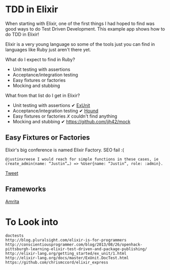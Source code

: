 # TDD in Elixir

When starting with Elixir, one of the first things I had hoped to find was good
ways to do Test Driven Development. This example app shows how to do TDD in
Elixir!

Elixir is a very young language so some of the tools just you can find in
languages like Ruby just aren't there yet.

What do I expect to find in Ruby?

- Unit testing with assertions
- Acceptance/integration testing
- Easy fixtures or factories
- Mocking and stubbing

What from that list do I get in Elixir?

- Unit testing with assertions ✔︎ [ExUnit](http://elixir-lang.org/getting_started/ex_unit/1.html)
- Acceptance/integration testing ✔︎ [Hound](https://github.com/HashNuke/hound)
- Easy fixtures or factories 𝘟 couldn't find anything
- Mocking and stubbing ✔︎ https://github.com/jjh42/mock

## Easy Fixtures or Factories

Elixir's big conference is named Elixir Factory. SEO fail :(

````
@justinxreese I would reach for simple functions in these cases, ie
create_admin(name: “Justin”…) => %User{name: “Justin”, role: :admin}.
````

[Tweet](https://twitter.com/chris_mccord/status/466371187585863681)

## Frameworks

[Amrita](https://github.com/josephwilk/amrita)

# To Look into
````
doctests
http://blog.pluralsight.com/elixir-is-for-programmers
http://conscientiousprogrammer.com/blog/2013/08/26/openhack-pittsburgh-learning-elixir-test-driven-and-package-publishing/
http://elixir-lang.org/getting_started/ex_unit/1.html
http://elixir-lang.org/docs/master/ExUnit.DocTest.html
https://github.com/chrismccord/elixir_express
````

